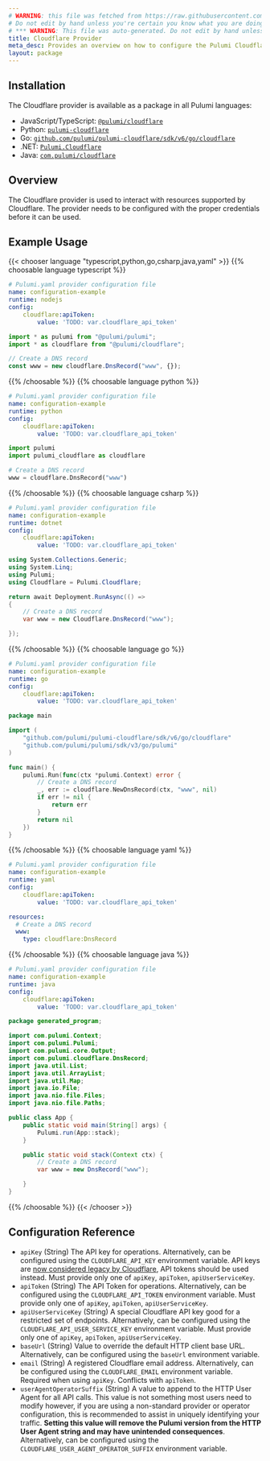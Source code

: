 ```yaml
---
# WARNING: this file was fetched from https://raw.githubusercontent.com/pulumi/pulumi-cloudflare/v6.4.0/docs/_index.md
# Do not edit by hand unless you're certain you know what you are doing!
# *** WARNING: This file was auto-generated. Do not edit by hand unless you're certain you know what you are doing! ***
title: Cloudflare Provider
meta_desc: Provides an overview on how to configure the Pulumi Cloudflare provider.
layout: package
---
```


## Installation

The Cloudflare provider is available as a package in all Pulumi languages:

* JavaScript/TypeScript: [`@pulumi/cloudflare`](https://www.npmjs.com/package/@pulumi/cloudflare)
* Python: [`pulumi-cloudflare`](https://pypi.org/project/pulumi-cloudflare/)
* Go: [`github.com/pulumi/pulumi-cloudflare/sdk/v6/go/cloudflare`](https://github.com/pulumi/pulumi-cloudflare)
* .NET: [`Pulumi.Cloudflare`](https://www.nuget.org/packages/Pulumi.Cloudflare)
* Java: [`com.pulumi/cloudflare`](https://central.sonatype.com/artifact/com.pulumi/cloudflare)

## Overview

The Cloudflare provider is used to interact with resources supported by
Cloudflare. The provider needs to be configured with the proper credentials
before it can be used.
## Example Usage

{{< chooser language "typescript,python,go,csharp,java,yaml" >}}
{{% choosable language typescript %}}
```yaml
# Pulumi.yaml provider configuration file
name: configuration-example
runtime: nodejs
config:
    cloudflare:apiToken:
        value: 'TODO: var.cloudflare_api_token'

```
```typescript
import * as pulumi from "@pulumi/pulumi";
import * as cloudflare from "@pulumi/cloudflare";

// Create a DNS record
const www = new cloudflare.DnsRecord("www", {});
```
{{% /choosable %}}
{{% choosable language python %}}
```yaml
# Pulumi.yaml provider configuration file
name: configuration-example
runtime: python
config:
    cloudflare:apiToken:
        value: 'TODO: var.cloudflare_api_token'

```
```python
import pulumi
import pulumi_cloudflare as cloudflare

# Create a DNS record
www = cloudflare.DnsRecord("www")
```
{{% /choosable %}}
{{% choosable language csharp %}}
```yaml
# Pulumi.yaml provider configuration file
name: configuration-example
runtime: dotnet
config:
    cloudflare:apiToken:
        value: 'TODO: var.cloudflare_api_token'

```
```csharp
using System.Collections.Generic;
using System.Linq;
using Pulumi;
using Cloudflare = Pulumi.Cloudflare;

return await Deployment.RunAsync(() =>
{
    // Create a DNS record
    var www = new Cloudflare.DnsRecord("www");

});

```
{{% /choosable %}}
{{% choosable language go %}}
```yaml
# Pulumi.yaml provider configuration file
name: configuration-example
runtime: go
config:
    cloudflare:apiToken:
        value: 'TODO: var.cloudflare_api_token'

```
```go
package main

import (
	"github.com/pulumi/pulumi-cloudflare/sdk/v6/go/cloudflare"
	"github.com/pulumi/pulumi/sdk/v3/go/pulumi"
)

func main() {
	pulumi.Run(func(ctx *pulumi.Context) error {
		// Create a DNS record
		_, err := cloudflare.NewDnsRecord(ctx, "www", nil)
		if err != nil {
			return err
		}
		return nil
	})
}
```
{{% /choosable %}}
{{% choosable language yaml %}}
```yaml
# Pulumi.yaml provider configuration file
name: configuration-example
runtime: yaml
config:
    cloudflare:apiToken:
        value: 'TODO: var.cloudflare_api_token'

```
```yaml
resources:
  # Create a DNS record
  www:
    type: cloudflare:DnsRecord
```
{{% /choosable %}}
{{% choosable language java %}}
```yaml
# Pulumi.yaml provider configuration file
name: configuration-example
runtime: java
config:
    cloudflare:apiToken:
        value: 'TODO: var.cloudflare_api_token'

```
```java
package generated_program;

import com.pulumi.Context;
import com.pulumi.Pulumi;
import com.pulumi.core.Output;
import com.pulumi.cloudflare.DnsRecord;
import java.util.List;
import java.util.ArrayList;
import java.util.Map;
import java.io.File;
import java.nio.file.Files;
import java.nio.file.Paths;

public class App {
    public static void main(String[] args) {
        Pulumi.run(App::stack);
    }

    public static void stack(Context ctx) {
        // Create a DNS record
        var www = new DnsRecord("www");

    }
}
```
{{% /choosable %}}
{{< /chooser >}}
## Configuration Reference

- `apiKey` (String) The API key for operations. Alternatively, can be configured using the `CLOUDFLARE_API_KEY` environment variable. API keys are [now considered legacy by Cloudflare](https://developers.cloudflare.com/fundamentals/api/get-started/keys/#limitations), API tokens should be used instead. Must provide only one of `apiKey`, `apiToken`, `apiUserServiceKey`.
- `apiToken` (String) The API Token for operations. Alternatively, can be configured using the `CLOUDFLARE_API_TOKEN` environment variable. Must provide only one of `apiKey`, `apiToken`, `apiUserServiceKey`.
- `apiUserServiceKey` (String) A special Cloudflare API key good for a restricted set of endpoints. Alternatively, can be configured using the `CLOUDFLARE_API_USER_SERVICE_KEY` environment variable. Must provide only one of `apiKey`, `apiToken`, `apiUserServiceKey`.
- `baseUrl` (String) Value to override the default HTTP client base URL. Alternatively, can be configured using the `baseUrl` environment variable.
- `email` (String) A registered Cloudflare email address. Alternatively, can be configured using the `CLOUDFLARE_EMAIL` environment variable. Required when using `apiKey`. Conflicts with `apiToken`.
- `userAgentOperatorSuffix` (String) A value to append to the HTTP User Agent for all API calls. This value is not something most users need to modify however, if you are using a non-standard provider or operator configuration, this is recommended to assist in uniquely identifying your traffic. **Setting this value will remove the Pulumi version from the HTTP User Agent string and may have unintended consequences**. Alternatively, can be configured using the `CLOUDFLARE_USER_AGENT_OPERATOR_SUFFIX` environment variable.